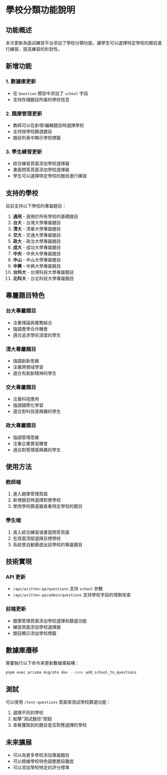 # 學校分類功能說明

## 功能概述

本次更新為面試練習平台添加了學校分類功能，讓學生可以選擇特定學校的題目進行練習，提高練習的針對性。

## 新增功能

### 1. 數據庫更新
- 在 `Question` 模型中添加了 `school` 字段
- 支持存儲題目所屬的學校信息

### 2. 題庫管理更新
- 教師可以在新增/編輯題目時選擇學校
- 支持按學校篩選題目
- 題目列表中顯示學校標籤

### 3. 學生練習更新
- 綜合練習頁面添加學校選擇器
- 書面問答頁面添加學校選擇器
- 學生可以選擇特定學校的題目進行練習

## 支持的學校

目前支持以下學校的專屬題目：

1. **通用** - 適用於所有學校的基礎題目
2. **台大** - 台灣大學專屬題目
3. **清大** - 清華大學專屬題目
4. **交大** - 交通大學專屬題目
5. **政大** - 政治大學專屬題目
6. **成大** - 成功大學專屬題目
7. **中央** - 中央大學專屬題目
8. **中山** - 中山大學專屬題目
9. **中興** - 中興大學專屬題目
10. **台科大** - 台灣科技大學專屬題目
11. **北科大** - 台北科技大學專屬題目

## 專屬題目特色

### 台大專屬題目
- 注重理論與實務結合
- 強調產學合作機會
- 適合追求學術深度的學生

### 清大專屬題目
- 強調創新思維
- 注重跨領域學習
- 適合有創新精神的學生

### 交大專屬題目
- 注重科技應用
- 強調國際化學習
- 適合對科技感興趣的學生

### 政大專屬題目
- 強調管理思維
- 注重企業實習機會
- 適合對管理感興趣的學生

## 使用方法

### 教師端
1. 進入題庫管理頁面
2. 新增題目時選擇對應學校
3. 使用學校篩選器查看特定學校的題目

### 學生端
1. 進入綜合練習或書面問答頁面
2. 在頁面頂部選擇目標學校
3. 系統會自動篩選出該學校的專屬題目

## 技術實現

### API 更新
- `/api/written-qa/questions` 支持 `school` 參數
- `/api/written-qa/admin/questions` 支持學校字段的增刪改查

### 前端更新
- 題庫管理頁面添加學校選擇和篩選功能
- 練習頁面添加學校選擇器
- 題目顯示添加學校標籤

## 數據庫遷移

需要執行以下命令來更新數據庫結構：

```bash
pnpm exec prisma migrate dev --name add_school_to_questions
```

## 測試

可以使用 `/test-questions` 頁面來測試學校篩選功能：
1. 選擇不同的學校
2. 點擊"測試題目"按鈕
3. 查看獲取到的題目是否對應選擇的學校

## 未來擴展

- 可以為更多學校添加專屬題目
- 可以根據學校特色調整題目難度
- 可以添加學校特定的評分標準
